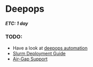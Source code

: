 # Deepops
##### ETC: 1 day

### TODO:
-   Have a look at [deepops automation](https://github.com/NVIDIA/deepops)
-   [Slurm Deployment Guide](https://github.com/NVIDIA/deepops/tree/master/docs/slurm-cluster)
-   [Air-Gap Support](https://github.com/NVIDIA/deepops/tree/master/docs/airgap)